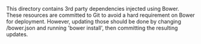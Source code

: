This directory contains 3rd party dependencies injected using Bower.
These resources are committed to Git to avoid a hard requirement on Bower for deployment.
However, updating those should be done by changing /bower.json and running 'bower install', then committing the resulting updates.
